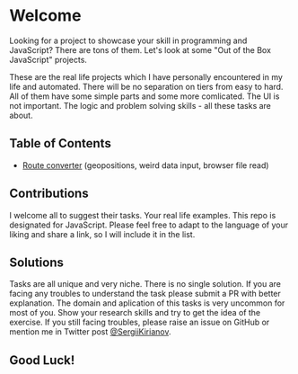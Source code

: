 # Welcome

Looking for a project to showcase your skill in programming and JavaScript? There are tons of them.
Let's look at some "Out of the Box JavaScript" projects. 

These are the real life projects which I have personally encountered in my life and automated. There will be no separation on tiers from easy to hard. All of them have some simple parts and some more comlicated. The UI is not important. The logic and problem solving skills - all these tasks are about. 

## Table of Contents

- [Route converter](./task1-route_converter/) (geopositions, weird data input, browser file read)


## Contributions

I welcome all to suggest their tasks. Your real life examples. This repo is designated for JavaScript. Please feel free to adapt to the language of your liking and share a link, so I will include it in the list. 

## Solutions

Tasks are all unique and very niche. There is no single solution. If you are facing any troubles to understand the task please submit a PR with better explanation. 
The domain and aplication of this tasks is very uncommon for most of you. Show your research skills and try to get the idea of the exercise. If you still facing troubles, please raise an issue on GitHub or mention me in Twitter post [@SergiiKirianov](https://twitter.com/SergiiKirianov).

## Good Luck!
